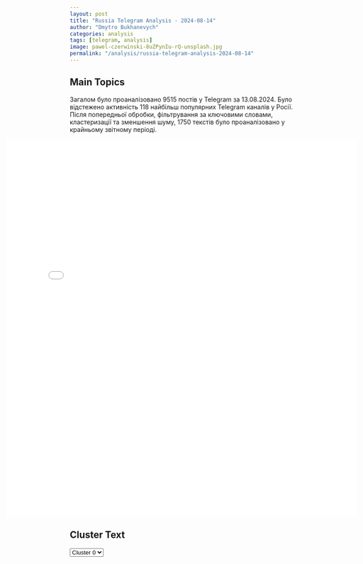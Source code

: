 ```yaml
---
layout: post
title: "Russia Telegram Analysis - 2024-08-14"
author: "Dmytro Bukhanevych"
categories: analysis
tags: [telegram, analysis]
image: pawel-czerwinski-8uZPynIu-rQ-unsplash.jpg
permalink: "/analysis/russia-telegram-analysis-2024-08-14"
---
```


<style>
    /* Adjusting iframe-container styles */
    .wide-iframe-container {
        width: calc(100% + 30vw);  /* Extending the width */
        margin-left: -15vw;       /* Negative margin to push to the left */
        overflow: hidden;         /* In case the iframe content spills over */
    }

    .wide-iframe-container iframe {
        width: 100%;  /* Making the iframe take the full width of its container */
        border: none; /* Removing any borders from the iframe */
    }

    /* Toggle mechanism */
    .hidden {
        display: none;
    }
    
    .show-content-target:checked + .show-content {
        display: block;
    }
</style>

<h2>Main Topics</h2>
<p>Загалом було проаналізовано 9515 постів у Telegram за 13.08.2024. Було відстежено активність 118 найбільш популярних Telegram каналів у Росії. Після попередньої обробки, фільтрування за ключовими словами, кластеризації та зменшення шуму, 1750 текстів було проаналізовано у крайньому звітному періоді.</p>
<!-- Embedding Main Plotly Visualization -->
<div class="wide-iframe-container">
    <iframe src="{{site.baseurl}}/visualizations/2024-08-14/fig_topics_time.html" height="850"></iframe>
</div>


<h2>Cluster Text</h2>

<!-- Dropdown to select a cluster -->
<select id="clusterSelector" onchange="displayClusterText()">
<option value="0">Cluster 0</option><option value="1">Cluster 1</option><option value="2">Cluster 2</option><option value="3">Cluster 3</option><option value="4">Cluster 4</option><option value="5">Cluster 5</option><option value="6">Cluster 6</option><option value="7">Cluster 7</option><option value="8">Cluster 8</option><option value="9">Cluster 9</option>
</select>

<!-- Display area for the selected cluster's text -->
<div id="clusterTextDisplay" class="hidden"></div>

<script type="text/javascript">
    var clusterDetails = {"0": "<b>Total Posts:</b> 1346<br><b>Date:</b> 2024-08-13 11:51:33+00:00<br><b>Author:</b> ostorozhno_novosti<br><b>Link:</b> https://t.me/s/ostorozhno_novosti/28644<br><b>Subscribers:</b> 1608553<br><b>Text:</b> \u0422\u0435\u043a\u0441\u0442: \u041c\u0438\u043d\u043e\u0431\u043e\u0440\u043e\u043d\u044b \u0420\u0424 \u043f\u0440\u043e \u041a\u0443\u0440\u0441\u043a\u0443\u044e \u043e\u0431\u043b\u0430\u0441\u0442\u044c:\u2014 \u0412\u043e\u0439\u0441\u043a\u0430 \u043f\u0440\u0435\u0441\u0435\u043a\u043b\u0438 \u043f\u043e\u043f\u044b\u0442\u043a\u0438 \u043f\u0440\u043e\u0440\u044b\u0432\u0430 \u043c\u043e\u0431\u0438\u043b\u044c\u043d\u044b\u0445 \u0433\u0440\u0443\u043f\u043f \u0412\u0421\u0423 \u043d\u0430 \u0431\u0440\u043e\u043d\u0435\u0442\u0435\u0445\u043d\u0438\u043a\u0435 \u0432 \u0440\u0430\u0439\u043e\u043d\u0430\u0445 \u043d\u0430\u0441\u0435\u043b\u0435\u043d\u043d\u044b\u0445 \u043f\u0443\u043d\u043a\u0442\u043e\u0432 \u041e\u0431\u0449\u0438\u0439 \u041a\u043e\u043b\u043e\u0434\u0435\u0437\u044c, \u0421\u043d\u0430\u0433\u043e\u0441\u0442\u044c, \u041a\u0430\u0443\u0447\u0443\u043a, \u0410\u043b\u0435\u043a\u0441\u0435\u0435\u0432\u0441\u043a\u0438\u0439 (\u044d\u0442\u043e \u0441\u0435\u043b\u0430, \u043a\u043e\u0442\u043e\u0440\u044b\u0435 \u043d\u0430\u0445\u043e\u0434\u044f\u0442\u0441\u044f \u043d\u0430 \u043f\u0443\u0442\u0438 \u043a \u041b\u044c\u0433\u043e\u0432\u0443, \u0440\u0430\u043d\u0435\u0435 \u0443\u043a\u0440\u0430\u0438\u043d\u0441\u043a\u0438\u0435 \u043f\u0430\u0431\u043b\u0438\u043a\u0438 \u0441\u043e\u043e\u0431\u0449\u0430\u043b\u0438 \u0444\u0435\u0439\u043a\u043e\u0432\u044b\u0435 \u0434\u0430\u043d\u043d\u044b\u0435 \u043e \u0442\u043e\u043c, \u0447\u0442\u043e \u0412\u0421\u0423 \u0434\u043e\u0448\u043b\u0438 \u0434\u043e \u0433\u043e\u0440\u043e\u0434\u0430). \u0422\u0430\u043a\u0436\u0435 \u043e\u0442\u0440\u0430\u0436\u0435\u043d\u0430 \u0430\u0442\u0430\u043a\u0430 \u0432 \u043d\u0430\u043f\u0440\u0430\u0432\u043b\u0435\u043d\u0438\u0438 \u041c\u0430\u0440\u0442\u044b\u043d\u043e\u0432\u043a\u0438, \u043a\u043e\u0442\u043e\u0440\u0443\u044e \u0440\u0430\u043d\u0435\u0435 \u043e\u0441\u0432\u0431\u043e\u0434\u0438\u043b\u0438 \u0412\u0421 \u0420\u0424. \u0412 \u0440\u0435\u0437\u0443\u043b\u044c\u0442\u0430\u0442\u0435 \u0443\u043d\u0438\u0447\u0442\u043e\u0436\u0435\u043d\u044b \u0434\u043e \u043f\u044f\u0442\u043d\u0430\u0434\u0446\u0430\u0442\u0438 \u0432\u043e\u0435\u043d\u043d\u043e\u0441\u043b\u0443\u0436\u0430\u0449\u0438\u0445 \u0412\u0421\u0423, \u0434\u0432\u0435 \u0431\u043e\u0435\u0432\u044b\u0435 \u0431\u0440\u043e\u043d\u0438\u0440\u043e\u0432\u0430\u043d\u043d\u044b\u0435 \u043c\u0430\u0448\u0438\u043d\u044b \u0438 \u0434\u0432\u0430 \u0430\u0432\u0442\u043e\u043c\u043e\u0431\u0438\u043b\u044f.\u2014 \u0423\u0434\u0430\u0440\u0430\u043c\u0438 \u0430\u0432\u0438\u0430\u0446\u0438\u0438 \u0438 \u043e\u0433\u043d\u0435\u043c \u0430\u0440\u0442\u0438\u043b\u043b\u0435\u0440\u0438\u0438 \u043d\u0430\u043d\u0435\u0441\u0435\u043d\u043e \u043f\u043e\u0440\u0430\u0436\u0435\u043d\u0438\u0435 \u0444\u043e\u0440\u043c\u0438\u0440\u043e\u0432\u0430\u043d\u0438\u044f\u043c \u0412\u0421\u0423 \u0432 \u0440\u0430\u0439\u043e\u043d\u0430\u0445 \u041c\u0438\u0445\u0430\u0439\u043b\u043e\u0432\u043a\u0438, \u041a\u043e\u0440\u0435\u043d\u0435\u0432\u043e, \u041d\u0438\u043a\u043e\u043b\u0430\u0435\u0432\u043e-\u0414\u0430\u0440\u044c\u0438\u043d\u043e, \u041e\u043b\u0435\u0448\u043d\u0438, \u0421\u0443\u0434\u0436\u0438 \u0438 \u041d\u0438\u043a\u043e\u043b\u0430\u0435\u0432\u043a\u0438. \u041f\u043e \u044d\u0442\u0438\u043c \u0434\u0430\u043d\u043d\u044b\u043c \u043c\u043e\u0436\u043d\u043e \u0441\u0443\u0434\u0438\u0442\u044c \u0432 \u043a\u0430\u043a\u0438\u0445 \u0440\u0430\u0439\u043e\u043d\u0430\u0445 \u0432 \u0434\u0430\u043d\u043d\u044b\u0439 \u043c\u043e\u043c\u0435\u043d\u0442 \u0441\u0435\u0439\u0447\u0430\u0441 \u043d\u0430\u0445\u043e\u0434\u044f\u0442\u0441\u044f \u0412\u0421\u0423.\u2014 \u0412 \u0445\u043e\u0434\u0435 \u0437\u0430\u0447\u0438\u0441\u0442\u043a\u0438 \u043d\u0430\u0441\u0435\u043b\u0435\u043d\u043d\u043e\u0433\u043e \u043f\u0443\u043d\u043a\u0442\u0430 \u041e\u0437\u0435\u0440\u043a\u0438 (\u0411\u0435\u043b\u043e\u0432\u0441\u043a\u0438\u0439 \u0440\u0430\u0439\u043e\u043d) \u0443\u043d\u0438\u0447\u0442\u043e\u0436\u0435\u043d\u043e \u0434\u043e 15 \u0443\u043a\u0440\u0430\u0438\u043d\u0441\u043a\u0438\u0445 \u0432\u043e\u0435\u043d\u043d\u043e\u0441\u043b\u0443\u0436\u0430\u0449\u0438\u0445. \u0422\u0430\u043a\u0436\u0435 \u0412\u0421 \u0420\u0424 \u0430\u0442\u0430\u043a\u043e\u0432\u0430\u043b\u0438 \u0440\u0435\u0437\u0435\u0440\u0432\u044b \u0412\u0421\u0423 \u0432 \u0440\u0430\u0439\u043e\u043d\u0430\u0445 \u041c\u0438\u0440\u043e\u043f\u043e\u043b\u044c\u044f, \u041c\u043e\u0433\u0440\u0438\u0446\u044b \u0438 \u041f\u0435\u0442\u0440\u0443\u0448\u0435\u0432\u043a\u0438 \u0421\u0443\u043c\u0441\u043a\u043e\u0439 \u043e\u0431\u043b\u0430\u0441\u0442\u0438.\u2014 \u041c\u0438\u043d\u043e\u0431\u043e\u0440\u043e\u043d\u044b \u0443\u0442\u0432\u0435\u0440\u0436\u0434\u0430\u0435\u0442, \u0447\u0442\u043e \u0437\u0430 \u0441\u0443\u0442\u043a\u0438 \u043f\u043e\u0442\u0435\u0440\u0438 \u0412\u0421\u0423 \u043f\u043e\u0442\u0435\u0440\u044f\u043b\u0438 \u0434\u043e 420 \u0432\u043e\u0435\u043d\u043d\u043e\u0441\u043b\u0443\u0436\u0430\u0449\u0438\u0445 \u0438 55 \u0435\u0434\u0438\u043d\u0438\u0446 \u0431\u0440\u043e\u043d\u0435\u0442\u0435\u0445\u043d\u0438\u043a\u0438. \u201c\u0412\u0441\u0435\u0433\u043e \u0437\u0430 \u0432\u0440\u0435\u043c\u044f \u0431\u043e\u0435\u0432\u044b\u0445 \u0434\u0435\u0439\u0441\u0442\u0432\u0438\u0439 \u043d\u0430 \u041a\u0443\u0440\u0441\u043a\u043e\u043c \u043d\u0430\u043f\u0440\u0430\u0432\u043b\u0435\u043d\u0438\u0438 \u043f\u0440\u043e\u0442\u0438\u0432\u043d\u0438\u043a \u043f\u043e\u0442\u0435\u0440\u044f\u043b \u0434\u043e 2030 \u0432\u043e\u0435\u043d\u043d\u043e\u0441\u043b\u0443\u0436\u0430\u0449\u0438\u0445, 35 \u0442\u0430\u043d\u043a\u043e\u0432, 31 \u0431\u0440\u043e\u043d\u0435\u0442\u0440\u0430\u043d\u0441\u043f\u043e\u0440\u0442\u0435\u0440\u201d, \u2014 \u043f\u0438\u0448\u0435\u0442 \u0432\u0435\u0434\u043e\u043c\u0441\u0442\u0432\u043e.", "1": "<b>Total Posts:</b> 17<br><b>Date:</b> 2024-08-13 06:10:39+00:00<br><b>Author:</b> solovievlive<br><b>Link:</b> https://t.me/s/SolovievLive/273725<br><b>Subscribers:</b> 1339440<br><b>Text:</b> \u0422\u0435\u043a\u0441\u0442: \u2757\ufe0f\u0412 \u0430\u043c\u0435\u0440\u0438\u043a\u0430\u043d\u0441\u043a\u043e\u0439 \u044d\u043b\u0438\u0442\u0435 \u0440\u0430\u0441\u0442\u0435\u0442 \u043d\u0435\u0434\u043e\u0432\u043e\u043b\u044c\u0441\u0442\u0432\u043e \u0417\u0435\u043b\u0435\u043d\u0441\u043a\u0438\u043c, \u0421\u0428\u0410 \u043f\u043e\u0434\u0431\u0438\u0440\u0430\u044e\u0442 \u0435\u043c\u0443 \u0437\u0430\u043c\u0435\u043d\u0443.\u0412\u0430\u0448\u0438\u043d\u0433\u0442\u043e\u043d \u043f\u0440\u043e\u0440\u0430\u0431\u0430\u0442\u044b\u0432\u0430\u0435\u0442 \u0432\u0430\u0440\u0438\u0430\u043d\u0442\u044b \u0437\u0430\u043c\u0435\u043d\u044b \u0443\u043a\u0440\u0430\u0438\u043d\u0441\u043a\u043e\u0433\u043e \u0440\u0443\u043a\u043e\u0432\u043e\u0434\u0438\u0442\u0435\u043b\u044f \u043d\u0430 \u0431\u043e\u043b\u0435\u0435 \u0443\u043f\u0440\u0430\u0432\u043b\u044f\u0435\u043c\u0443\u044e \u0438 \u043c\u0435\u043d\u0435\u0435 \u043a\u043e\u0440\u0440\u0443\u043c\u043f\u0438\u0440\u043e\u0432\u0430\u043d\u043d\u0443\u044e \u0444\u0438\u0433\u0443\u0440\u0443, \u043a\u043e\u0442\u043e\u0440\u0430\u044f \u0443\u0441\u0442\u0440\u043e\u0438\u043b\u0430 \u0431\u044b \u0431\u043e\u043b\u044c\u0448\u0438\u043d\u0441\u0442\u0432\u043e \u0437\u0430\u043f\u0430\u0434\u043d\u044b\u0445 \u0441\u043e\u044e\u0437\u043d\u0438\u043a\u043e\u0432, \u043e\u0442\u043c\u0435\u0447\u0430\u0435\u0442 \u0432\u0435\u0434\u043e\u043c\u0441\u0442\u0432\u043e.\u042d\u0442\u043e, \u043a\u0430\u043a \u043f\u043e\u043b\u0430\u0433\u0430\u044e\u0442 \u0432 \u0411\u0435\u043b\u043e\u043c \u0434\u043e\u043c\u0435, \u043f\u043e\u0437\u0432\u043e\u043b\u0438\u0442 \u0417\u0430\u043f\u0430\u0434\u0443 \u043b\u0443\u0447\u0448\u0435 \u043f\u043e\u0434\u0433\u043e\u0442\u043e\u0432\u0438\u0442\u044c\u0441\u044f \u043a \u0432\u043e\u0437\u043c\u043e\u0436\u043d\u043e\u043c\u0443 \u043d\u0430\u0447\u0430\u043b\u0443 \u043f\u0435\u0440\u0435\u0433\u043e\u0432\u043e\u0440\u043e\u0432 \u0441 \u0420\u043e\u0441\u0441\u0438\u0435\u0439. \u0412 \u043a\u0430\u0447\u0435\u0441\u0442\u0432\u0435 \u043f\u043e\u0434\u0445\u043e\u0434\u044f\u0449\u0435\u0433\u043e \u0432\u0430\u0440\u0438\u0430\u043d\u0442\u0430 \u0441\u0435\u0439\u0447\u0430\u0441 \u0440\u0430\u0441\u0441\u043c\u0430\u0442\u0440\u0438\u0432\u0430\u0435\u0442\u0441\u044f \u0431\u044b\u0432\u0448\u0438\u0439 \u0433\u043b\u0430\u0432\u0430 \u041c\u0412\u0414 \u0423\u043a\u0440\u0430\u0438\u043d\u044b \u0410\u0440\u0441\u0435\u043d \u0410\u0432\u0430\u043a\u043e\u0432.\u0421\u043b\u0443\u0436\u0431\u0430 \u0432\u043d\u0435\u0448\u043d\u0435\u0439 \u0440\u0430\u0437\u0432\u0435\u0434\u043a\u0438 \u0420\u043e\u0441\u0441\u0438\u0438", "2": "<b>Total Posts:</b> 35<br><b>Date:</b> 2024-08-13 09:24:11+00:00<br><b>Author:</b> mod_russia<br><b>Link:</b> https://t.me/s/mod_russia/42098<br><b>Subscribers:</b> 587703<br><b>Text:</b> \u0422\u0435\u043a\u0441\u0442: \u0413\u043b\u0430\u0432\u043d\u044b\u0439 \u0430\u043a\u0446\u0435\u043d\u0442 \u041c\u0412\u0422\u0424 \u00ab\u0410\u0420\u041c\u0418\u042f-2024\u00bb \u2013 \u0441\u043f\u0435\u0446\u0438\u0430\u043b\u044c\u043d\u0430\u044f \u0432\u043e\u0435\u043d\u043d\u0430\u044f \u043e\u043f\u0435\u0440\u0430\u0446\u0438\u044f\u0412\u043f\u0435\u0440\u0432\u044b\u0435 \u043d\u0430 \u0424\u043e\u0440\u0443\u043c\u0435 \u043f\u0440\u0435\u0434\u0441\u0442\u0430\u0432\u043b\u0435\u043d\u044b \u0431\u043e\u043b\u0435\u0435 250 \u043e\u0431\u0440\u0430\u0437\u0446\u043e\u0432 \u043f\u0440\u043e\u0434\u0443\u043a\u0446\u0438\u0438 \u0432\u043e\u0435\u043d\u043d\u043e\u0433\u043e \u043d\u0430\u0437\u043d\u0430\u0447\u0435\u043d\u0438\u044f, \u0440\u0430\u0437\u0440\u0430\u0431\u043e\u0442\u0430\u043d\u043d\u044b\u0435 \u0432 \u0438\u043d\u0442\u0435\u0440\u0435\u0441\u0430\u0445 \u0421\u0412\u041e \u043f\u0440\u0435\u0434\u0441\u0442\u0430\u0432\u0438\u0442\u0435\u043b\u044f\u043c\u0438 \u00ab\u043d\u0430\u0440\u043e\u0434\u043d\u043e\u0433\u043e \u0412\u041f\u041a\u00bb. \ud83d\udcd1 \u0412 \u043f\u0440\u0435\u0441\u0441-\u0446\u0435\u043d\u0442\u0440\u0435 \u0424\u043e\u0440\u0443\u043c\u0430 \u0441\u043e\u0441\u0442\u043e\u044f\u043b\u0441\u044f \u0431\u0440\u0438\u0444\u0438\u043d\u0433 \u043d\u0430\u0447\u0430\u043b\u044c\u043d\u0438\u043a\u0430 \u0413\u043b\u0430\u0432\u043d\u043e\u0433\u043e \u0443\u043f\u0440\u0430\u0432\u043b\u0435\u043d\u0438\u044f \u0438\u043d\u043d\u043e\u0432\u0430\u0446\u0438\u043e\u043d\u043d\u043e\u0433\u043e \u0440\u0430\u0437\u0432\u0438\u0442\u0438\u044f \u041c\u0438\u043d\u043e\u0431\u043e\u0440\u043e\u043d\u044b \u0420\u043e\u0441\u0441\u0438\u0438 \u0433\u0435\u043d\u0435\u0440\u0430\u043b-\u043b\u0435\u0439\u0442\u0435\u043d\u0430\u043d\u0442\u0430 \u0410\u043b\u0435\u043a\u0441\u0430\u043d\u0434\u0440\u0430 \u041e\u0441\u0430\u0434\u0447\u0443\u043a\u0430.\ud83d\udd39 \u041c\u0438\u043d\u043e\u0431\u043e\u0440\u043e\u043d\u044b \u0420\u043e\u0441\u0441\u0438\u0438", "3": "<b>Total Posts:</b> 15<br><b>Date:</b> 2024-08-13 12:35:17+00:00<br><b>Author:</b> dmitrynikotin<br><b>Link:</b> https://t.me/s/dmitrynikotin/22641<br><b>Subscribers:</b> 709548<br><b>Text:</b> \u0422\u0435\u043a\u0441\u0442: \u26a1\ufe0f\ud83c\uddee\ud83c\uddf1\u0418\u0437\u0440\u0430\u0438\u043b\u044c \u0443\u0432\u0435\u0434\u043e\u043c\u0438\u043b \u0421\u0428\u0410 \u0438 \u0440\u044f\u0434 \u0435\u0432\u0440\u043e\u043f\u0435\u0439\u0441\u043a\u0438\u0445 \u0441\u0442\u0440\u0430\u043d, \u0447\u0442\u043e \u043e\u0442\u0432\u0435\u0442\u043e\u043c \u043d\u0430 \u043b\u044e\u0431\u0443\u044e \u043f\u0440\u044f\u043c\u0443\u044e \u0430\u0442\u0430\u043a\u0443 \u0418\u0440\u0430\u043d\u0430 \u043f\u043e \u0435\u0432\u0440\u0435\u0439\u0441\u043a\u043e\u043c\u0443 \u0433\u043e\u0441\u0443\u0434\u0430\u0440\u0441\u0442\u0432\u0443 \u0431\u0443\u0434\u0435\u0442 \u0443\u0434\u0430\u0440 \u043f\u043e \u0438\u0440\u0430\u043d\u0441\u043a\u043e\u0439 \u0442\u0435\u0440\u0440\u0438\u0442\u043e\u0440\u0438\u0438. \u041e\u0431 \u044d\u0442\u043e\u043c \u0441\u043e\u043e\u0431\u0449\u0430\u0435\u0442 \u0438\u0437\u0440\u0430\u0438\u043b\u044c\u0441\u043a\u043e\u0435 \u0430\u0440\u043c\u0435\u0439\u0441\u043a\u043e\u0435 \u0440\u0430\u0434\u0438\u043e \"\u0413\u0430\u043b\u0435\u0439 \u0426\u0410\u0425\u0410\u041b\", \u043d\u0435 \u0443\u043a\u0430\u0437\u044b\u0432\u0430\u044f \u0438\u0441\u0442\u043e\u0447\u043d\u0438\u043a\u043e\u0432.\u0414\u043c\u0438\u0442\u0440\u0438\u0439 \u041d\u0438\u043a\u043e\u0442\u0438\u043d. \u041f\u043e\u0434\u043f\u0438\u0441\u0430\u0442\u044c\u0441\u044f!", "4": "<b>Total Posts:</b> 63<br><b>Date:</b> 2024-08-13 11:03:01+00:00<br><b>Author:</b> rt_russian<br><b>Link:</b> https://t.me/s/rt_russian/211952<br><b>Subscribers:</b> 966882<br><b>Text:</b> \u0422\u0435\u043a\u0441\u0442: \u0412\u0421\u0423 \u0430\u0442\u0430\u043a\u043e\u0432\u0430\u043b\u0438 \u0430\u0432\u0442\u043e\u0431\u0443\u0441 \u0432 \u041b\u0438\u0441\u0438\u0447\u0430\u043d\u0441\u043a\u0435, \u043e\u0434\u0438\u043d \u0447\u0435\u043b\u043e\u0432\u0435\u043a \u043f\u043e\u0433\u0438\u0431, 28 \u043f\u043e\u0441\u0442\u0440\u0430\u0434\u0430\u043b\u0438, \u0441\u043e\u043e\u0431\u0449\u0438\u043b \u0433\u043b\u0430\u0432\u0430 \u041b\u041d\u0420.\u0428\u0435\u0441\u0442\u044c \u0440\u0430\u043d\u0435\u043d\u044b\u0445 \u0432 \u043a\u0440\u0430\u0439\u043d\u0435 \u0442\u044f\u0436\u0451\u043b\u043e\u043c \u0441\u043e\u0441\u0442\u043e\u044f\u043d\u0438\u0438, 12 \u2014 \u0432 \u0442\u044f\u0436\u0451\u043b\u043e\u043c, \u043f\u043e\u0434\u0447\u0435\u0440\u043a\u043d\u0443\u043b \u041b\u0435\u043e\u043d\u0438\u0434 \u041f\u0430\u0441\u0435\u0447\u043d\u0438\u043a.UPD. \u0427\u0438\u0441\u043b\u043e \u043f\u043e\u0433\u0438\u0431\u0448\u0438\u0445 \u0443\u0432\u0435\u043b\u0438\u0447\u0438\u043b\u043e\u0441\u044c \u0434\u043e \u0434\u0432\u0443\u0445: \u0432 \u0431\u043e\u043b\u044c\u043d\u0438\u0446\u0435 \u0443\u043c\u0435\u0440 \u043e\u0434\u0438\u043d \u0438\u0437 \u043f\u043e\u0441\u0442\u0440\u0430\u0434\u0430\u0432\u0448\u0438\u0445, \u0441\u043e\u043e\u0431\u0449\u0438\u043b\u0438 \u0432 \u041c\u0438\u043d\u0437\u0434\u0440\u0430\u0432\u0435 \u0440\u0435\u0433\u0438\u043e\u043d\u0430. \u0420\u0430\u043d\u0435\u043d 31 \u0447\u0435\u043b\u043e\u0432\u0435\u043a.\ud83d\udfe9 \u041f\u043e\u0434\u043f\u0438\u0441\u0430\u0442\u044c\u0441\u044f | \u041f\u0440\u0438\u0441\u043b\u0430\u0442\u044c \u043d\u043e\u0432\u043e\u0441\u0442\u044c | \u0417\u0435\u0440\u043a\u0430\u043b\u043e", "5": "<b>Total Posts:</b> 86<br><b>Date:</b> 2024-08-13 05:32:06+00:00<br><b>Author:</b> solovievlive<br><b>Link:</b> https://t.me/s/SolovievLive/273719<br><b>Subscribers:</b> 1339440<br><b>Text:</b> \u0422\u0435\u043a\u0441\u0442: \u2757\ufe0f\u0412 \u0442\u0435\u0447\u0435\u043d\u0438\u0435 \u043f\u0440\u043e\u0448\u0435\u0434\u0448\u0435\u0439 \u043d\u043e\u0447\u0438 \u043f\u0440\u0435\u0441\u0435\u0447\u0435\u043d\u044b \u043f\u043e\u043f\u044b\u0442\u043a\u0438 \u043a\u0438\u0435\u0432\u0441\u043a\u043e\u0433\u043e \u0440\u0435\u0436\u0438\u043c\u0430 \u0441\u043e\u0432\u0435\u0440\u0448\u0438\u0442\u044c \u0442\u0435\u0440\u0440\u043e\u0440\u0438\u0441\u0442\u0438\u0447\u0435\u0441\u043a\u0438\u0435 \u0430\u0442\u0430\u043a\u0438 c \u043f\u0440\u0438\u043c\u0435\u043d\u0435\u043d\u0438\u0435\u043c \u0431\u0435\u0441\u043f\u0438\u043b\u043e\u0442\u043d\u044b\u0445 \u043b\u0435\u0442\u0430\u0442\u0435\u043b\u044c\u043d\u044b\u0445 \u0430\u043f\u043f\u0430\u0440\u0430\u0442\u043e\u0432 \u043f\u043e \u043e\u0431\u044a\u0435\u043a\u0442\u0430\u043c \u043d\u0430 \u0442\u0435\u0440\u0440\u0438\u0442\u043e\u0440\u0438\u0438 \u0420\u043e\u0441\u0441\u0438\u0439\u0441\u043a\u043e\u0439 \u0424\u0435\u0434\u0435\u0440\u0430\u0446\u0438\u0438. \u0414\u0435\u0436\u0443\u0440\u043d\u044b\u043c\u0438 \u0441\u0440\u0435\u0434\u0441\u0442\u0432\u0430\u043c\u0438 \u041f\u0412\u041e \u0443\u043d\u0438\u0447\u0442\u043e\u0436\u0435\u043d\u043e 14 \u0411\u041f\u041b\u0410 \u0441\u0430\u043c\u043e\u043b\u0435\u0442\u043d\u043e\u0433\u043e \u0442\u0438\u043f\u0430: \u0434\u0432\u0435\u043d\u0430\u0434\u0446\u0430\u0442\u044c - \u043d\u0430\u0434 \u041a\u0443\u0440\u0441\u043a\u043e\u0439, \u043e\u0434\u0438\u043d \u043d\u0430\u0434 \u0411\u0435\u043b\u0433\u043e\u0440\u043e\u0434\u0441\u043a\u043e\u0439 \u0438 \u043e\u0434\u0438\u043d \u043d\u0430\u0434 \u0412\u043e\u0440\u043e\u043d\u0435\u0436\u0441\u043a\u043e\u0439 \u043e\u0431\u043b\u0430\u0441\u0442\u044f\u043c\u0438.\u041c\u0438\u043d\u043e\u0431\u043e\u0440\u043e\u043d\u044b \u0420\u0424", "6": "<b>Total Posts:</b> 19<br><b>Date:</b> 2024-08-13 14:24:40+00:00<br><b>Author:</b> rt_russian<br><b>Link:</b> https://t.me/s/rt_russian/211966<br><b>Subscribers:</b> 966882<br><b>Text:</b> \u0422\u0435\u043a\u0441\u0442: \u041f\u0443\u0442\u0438\u043d \u043f\u043e\u0434\u043f\u0438\u0441\u0430\u043b \u0443\u043a\u0430\u0437 \u043e \u0441\u043e\u0437\u0434\u0430\u043d\u0438\u0438 \u041c\u043e\u0440\u0441\u043a\u043e\u0439 \u043a\u043e\u043b\u043b\u0435\u0433\u0438\u0438 \u0420\u0424.\u0415\u0451 \u0432\u043e\u0437\u0433\u043b\u0430\u0432\u0438\u0442 \u0431\u044b\u0432\u0448\u0438\u0439 \u0441\u0435\u043a\u0440\u0435\u0442\u0430\u0440\u044c \u0421\u043e\u0432\u0431\u0435\u0437\u0430, \u043f\u043e\u043c\u043e\u0449\u043d\u0438\u043a \u043f\u0440\u0435\u0437\u0438\u0434\u0435\u043d\u0442\u0430 \u041d\u0438\u043a\u043e\u043b\u0430\u0439 \u041f\u0430\u0442\u0440\u0443\u0448\u0435\u0432.\u0413\u043b\u0430\u0432\u043d\u0430\u044f \u0446\u0435\u043b\u044c \u041c\u043e\u0440\u0441\u043a\u043e\u0439 \u043a\u043e\u043b\u043b\u0435\u0433\u0438\u0438 \u2014 \u0437\u0430\u0449\u0438\u0442\u0430 \u043d\u0430\u0446\u0438\u043e\u043d\u0430\u043b\u044c\u043d\u044b\u0445 \u0438\u043d\u0442\u0435\u0440\u0435\u0441\u043e\u0432 \u0420\u0424 \u0438 \u0443\u043a\u0440\u0435\u043f\u043b\u0435\u043d\u0438\u0435 \u043e\u0431\u043e\u0440\u043e\u043d\u043e\u0441\u043f\u043e\u0441\u043e\u0431\u043d\u043e\u0441\u0442\u0438 \u0441\u0442\u0440\u0430\u043d\u044b \u0432 \u041c\u0438\u0440\u043e\u0432\u043e\u043c \u043e\u043a\u0435\u0430\u043d\u0435.\ud83d\udfe9 \u041f\u043e\u0434\u043f\u0438\u0441\u0430\u0442\u044c\u0441\u044f | \u041f\u0440\u0438\u0441\u043b\u0430\u0442\u044c \u043d\u043e\u0432\u043e\u0441\u0442\u044c | \u0417\u0435\u0440\u043a\u0430\u043b\u043e", "7": "<b>Total Posts:</b> 39<br><b>Date:</b> 2024-08-13 10:56:24+00:00<br><b>Author:</b> bbbreaking<br><b>Link:</b> https://t.me/s/bbbreaking/187963<br><b>Subscribers:</b> 1796650<br><b>Text:</b> \u0422\u0435\u043a\u0441\u0442: \u041f\u0443\u0442\u0438\u043d \u043d\u0430 \u043f\u0435\u0440\u0435\u0433\u043e\u0432\u043e\u0440\u0430\u0445 \u0441 \u0433\u043b\u0430\u0432\u043e\u0439 \u041f\u0430\u043b\u0435\u0441\u0442\u0438\u043d\u044b: \u043f\u0440\u043e\u0438\u0441\u0445\u043e\u0434\u044f\u0449\u0435\u0435 \u043d\u0430 \u0411\u043b\u0438\u0436\u043d\u0435\u043c \u0412\u043e\u0441\u0442\u043e\u043a\u0435 \u043d\u0435 \u043e\u0441\u0442\u0430\u0435\u0442\u0441\u044f \u0431\u0435\u0437 \u0432\u043d\u0438\u043c\u0430\u043d\u0438\u044f \u0420\u043e\u0441\u0441\u0438\u0438, \u043d\u0435\u0441\u043c\u043e\u0442\u0440\u044f \u043d\u0430 \u0441\u0438\u0442\u0443\u0430\u0446\u0438\u044e, \u0441\u0432\u044f\u0437\u0430\u043d\u043d\u0443\u044e \u0441 \u0421\u0412\u041e", "8": "<b>Total Posts:</b> 27<br><b>Date:</b> 2024-08-13 10:54:23+00:00<br><b>Author:</b> novosti_kursk11<br><b>Link:</b> https://t.me/s/Novosti_kursk11/39715<br><b>Subscribers:</b> 1047006<br><b>Text:</b> \u0422\u0435\u043a\u0441\u0442: \u041a\u0443\u0440\u0441\u043a\u0430\u044f \u043e\u0431\u043b\u0430\u0441\u0442\u044c. \u041e\u0442\u0432\u0430\u0436\u043d\u044b\u0435 \u043c\u043e\u0440\u043f\u0435\u0445\u0438 810 \u0431\u0440\u0438\u0433\u0430\u0434\u044b \u0437\u0430\u0442\u0440\u043e\u0444\u0435\u0438\u043b\u0438 \u0430\u043c\u0435\u0440\u0438\u043a\u0430\u043d\u0441\u043a\u0438\u0439 \u0431\u0440\u043e\u043d\u0435\u0430\u0432\u0442\u043e\u043c\u043e\u0431\u0438\u043b\u044c.\ud83c\uddf7\ud83c\uddfa\u041f\u0435\u0440\u0432\u044b\u0439 \u043d\u0430\u0440\u043e\u0434\u043d\u044b\u0439 \u2705", "9": "<b>Total Posts:</b> 11<br><b>Date:</b> 2024-08-13 10:01:45+00:00<br><b>Author:</b> warhistoryalconafter<br><b>Link:</b> https://t.me/s/warhistoryalconafter/179134<br><b>Subscribers:</b> 537845<br><b>Text:</b> \u0422\u0435\u043a\u0441\u0442: \ud83c\uddf7\ud83c\uddfa \u0411\u0422\u0420-22 #\u0430\u0440\u043c\u0438\u044f2024"};

    function displayClusterText() {
        var selectedLabel = document.getElementById("clusterSelector").value;
        var details = clusterDetails[selectedLabel];
        var textDiv = document.getElementById("clusterTextDisplay");
        textDiv.innerHTML = '<p>' + details + '</p>';
        textDiv.classList.remove('hidden');
    }
</script>

